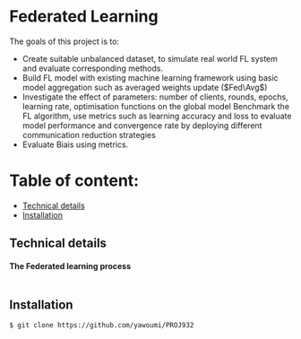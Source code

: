 # Federated Learning


The goals of this project is to:
- Create suitable unbalanced dataset, to simulate real world FL system and evaluate corresponding methods.
- Build FL model with existing machine learning framework using basic model aggregation such as averaged weights update ($Fed\Avg$)
- Investigate the effect of parameters: number of clients, rounds, epochs, learning rate, optimisation functions on the global model
Benchmark the FL algorithm, use metrics such as learning accuracy and loss to evaluate model performance and convergence rate by deploying different communication reduction strategies
- Evaluate Biais using metrics.


 
# Table of content: 

- [ Technical details]( #Technical-details)
- [ Installation]( #Installation)


## Technical details

#### The Federated learning process 


![]()


## Installation 


```
$ git clone https://github.com/yawoumi/PROJ932

```


